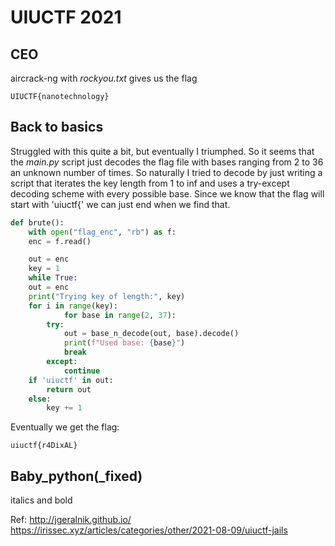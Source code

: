 # UIUCTF 2021

## CEO

aircrack-ng with _rockyou.txt_ gives us the flag

<code>UIUCTF{nanotechnology}</code>

## Back to basics

Struggled with this quite a bit, but eventually I triumphed. So it seems that the _main.py_ script just decodes the flag file with bases ranging from 2 to 36 an unknown number of times. So naturally I tried to decode by just writing a script that iterates the key length from 1 to inf and uses a try-except decoding scheme with every possible base. Since we know that the flag will start with 'uiuctf{' we can just end when we find that.

```python
def brute():
    with open("flag_enc", "rb") as f:
	enc = f.read()

    out = enc
    key = 1
    while True:
	out = enc
	print("Trying key of length:", key)
	for i in range(key):
       	    for base in range(2, 37):
		try:
		    out = base_n_decode(out, base).decode()
		    print(f"Used base: {base}")
		    break
		except:
		    continue
	if 'uiuctf' in out:
	    return out
	else:
	    key += 1
```

Eventually we get the flag:

<code>uiuctf{r4DixAL}</code>

## Baby_python(_fixed)
italics and bold

Ref:
http://jgeralnik.github.io/
https://irissec.xyz/articles/categories/other/2021-08-09/uiuctf-jails
